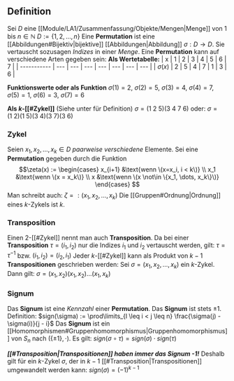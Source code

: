## Definition

Sei $D$ eine [[Module/LA1/Zusammenfassung/Objekte/Mengen|Menge]] von $1$ bis $n \in \mathbb{N}$
	$D := \{1, 2, \dots, n\}$
Eine __Permutation__ ist eine [[Abbildungen#Bijektiv|bijektive]] [[Abbildungen|Abbildung]] $\sigma: D \rightarrow D$. Sie vertauscht sozusagen _Indizes_ in einer _Menge_.
Eine __Permutation__ kann auf verschiedene Arten gegeben sein:
__Als Wertetabelle:__
| x           | 1   | 2   | 3   | 4   | 5   | 6   | 7   |
| ----------- | --- | --- | --- | --- | --- | --- | --- |
| $\sigma(x)$ | 2   | 5   | 4   | 7   | 1   | 3   | 6   |

__Funktionswerte oder als Funktion__
$\sigma(1) = 2$,  $\sigma(2) = 5$,  $\sigma(3) = 4$,  $\sigma(4)=7$, 
$\sigma(5)=1$,  $\sigma(6)=3$,  $\sigma(7)=6$

__Als $k$-[[#Zykel]]__
(Siehe unter für Definition)
$\sigma = (1\ 2\ 5)(3\ 4\ 7\ 6)$
oder: $\sigma = (1\ 2)(1\ 5)(3\ 4)(3\ 7)(3\ 6)$

### Zykel
Seien $x_1, x_2, \dots, x_k \in D$ _paarweise verschiedene_ Elemente. 
Sei eine __Permutation__ gegeben durch die Funktion
$$\zeta(x) := 
		\begin{cases} 
			x_{i+1} &\text{wenn \(x=x_i, i < k\)} \\ 
			x_1 &\text{wenn \(x = x_k\)} \\ 
			x &\text{wenn \(x \not\in \{x_1, \dots, x_k\}\)}
		\end{cases}
$$
Man schreibt auch: $\zeta =: (x_1, x_2, \dots, x_k)$
Die [[Gruppen#Ordnung|Ordnung]] eines $k$-Zykels ist $k$.

### Transposition
Einen $2$-[[#Zykel]] nennt man auch __Transposition__.
Da bei einer __Transposition__ $\tau = (i_1, i_2)$ nur die Indizes $i_1$ und $i_2$ vertauscht werden, gilt:
	$\tau = \tau^{-1}$ bzw. $(i_1, i_2) = (i_2, i_1)$
Jeder $k$-[[#Zykel]] kann als Produkt von $k-1$ __Transpositionen__ geschrieben werden:
	Sei $\sigma = (x_1, x_2, \dots, x_k)$ ein $k$-Zykel.
	Dann gilt: $\sigma = (x_1, x_2)(x_1, x_2)\dots(x_1, x_k)$

### Signum
Das __Signum__ ist eine _Kennzahl_ einer __Permutation__.
Das __Signum__ ist stets $\pm1$.
Definition:
	$sign(\sigma) := \prod\limits_{l \leq i < j \leq n} \frac{\sigma(j) - \sigma(i)}{j - i}$
Das __Signum__ ist ein [[Homomorphismen#Gruppenhomomorphismus|Gruppenhomomorphismus]] von $S_n$ nach $(\{\pm1\}, \cdot)$.
Es gilt:
	$sign(\sigma \circ \tau) = sign(\sigma) \cdot sign(\tau)$

___[[#Transposition|Transpositionen]] haben immer das Signum -1!___
Deshalb gilt für ein $k$-Zykel $\sigma$, der in $k-1$ [[#Transposition|Transpositionen]] umgewandelt werden kann:
	$sign(\sigma) = (-1)^{k-1}$
